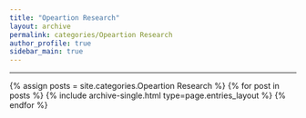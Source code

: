 ```yaml
---
title: "Opeartion Research"
layout: archive
permalink: categories/Opeartion Research
author_profile: true
sidebar_main: true
---
```


<!-- 공백이 포함되어 있는 카테고리 이름의 경우 site.categories['a b c'] 이런식으로! -->

***

{% assign posts = site.categories.Opeartion Research %}
{% for post in posts %} {% include archive-single.html type=page.entries_layout %} {% endfor %}